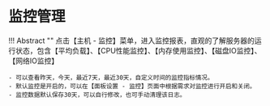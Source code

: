 # 监控管理

!!! Abstract ""
    点击【主机 - 监控】菜单，进入监控报表，直观的了解服务器的运行状态，包含【平均负载】、【CPU性能监控】、【内存使用监控】、【磁盘IO监控】、【网络IO监控】

    - 可以查看昨天，今天，最近7天，最近30天，自定义时间的监控指标情况。
    - 默认监控是开启的，可以在【面板设置 - 监控】页面中根据需求对监控进行开启和关闭。
    - 监控数据默认保存30天，可以自行修改，也可手动清理该日志。
